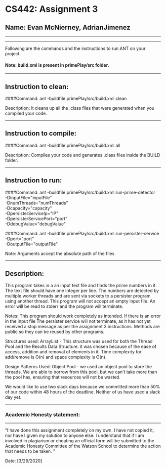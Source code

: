 # CS442: Assignment 3
## Name: Evan McNierney, AdrianJimenez

-----------------------------------------------------------------------
-----------------------------------------------------------------------


Following are the commands and the instructions to run ANT on your project.
#### Note: build.xml is present in primePlay/src folder.

-----------------------------------------------------------------------
## Instruction to clean:

####Command: ant -buildfile primePlay/src/build.xml clean

Description: It cleans up all the .class files that were generated when you
compiled your code.

-----------------------------------------------------------------------
## Instruction to compile:

####Command: ant -buildfile primePlay/src/build.xml all

Description: Compiles your code and generates .class files inside the BUILD folder.

-----------------------------------------------------------------------
## Instruction to run:

####Command: ant -buildfile primePlay/src/build.xml run-prime-detector \
-DinputFile="inputFile" \
-DnumThreads="numThreads" \
-Dcapacity="capacity" \
-DpersisterServiceIp="IP" \
-DpersisterServicePort="port" \
-DdebugValue="debugValue"

####Command: ant -buildfile primePlay/src/build.xml run-persister-service \
-Dport="port" \
-DoutputFile="outputFile"

Note: Arguments accept the absolute path of the files.


-----------------------------------------------------------------------
## Description:

This program takes in a an input text file and finds the prime numbers in it.
The text file should have one integer per line. The numbers are detected by multiple
worker threads and are sent via sockets to a persister program using another thread.
This program will not accept an empty input file. An error will be read to stderr and
the program will terminate.

Notes:
This program should work completely as intended. If there is an error in the input file
The persister service will not terminate, as it has not yet received a stop message
as per the assignment 3 instructions. Methods are public so they can be reused by other programs.

Structures used:
ArrayList - This structure was used for both the Thread Pool and the Results Data Structure.
it was chosen because of the ease of access, addition and removal of elements in it. Time complexity for
add/remove is O(n) and space complexity is O(n).

Design Patterns Used:
Object Pool - we used an object pool to store the threads. We are able to borrow from this pool,
but we can't take more than the pool has, ensuring that resources will not be wasted.

We would like to use two slack days because we committed more than 50% of our code within 48 hours of the deadline.
Neither of us have used a slack day yet.

-----------------------------------------------------------------------
### Academic Honesty statement:
-----------------------------------------------------------------------

"I have done this assignment completely on my own. I have not copied
it, nor have I given my solution to anyone else. I understand that if
I am involved in plagiarism or cheating an official form will be
submitted to the Academic Honesty Committee of the Watson School to
determine the action that needs to be taken. "

Date: [3/29/2020]


